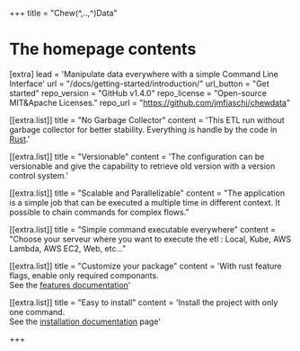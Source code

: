 +++
title = "Chew(^,..,^)Data"


# The homepage contents
[extra]
lead = 'Manipulate data everywhere with a simple Command Line Interface'
url = "/docs/getting-started/introduction/"
url_button = "Get started"
repo_version = "GitHub v1.4.0"
repo_license = "Open-source MIT&Apache Licenses."
repo_url = "https://github.com/jmfiaschi/chewdata"

[[extra.list]]
title = "No Garbage Collector"
content = 'This ETL run without garbage collector for better stability. Everything is handle by the code in <a href="https://www.rust-lang.org/" target="_blank">Rust</a>.'

[[extra.list]]
title = "Versionable"
content = 'The configuration can be versionable and give the capability to retrieve old version with a version control system.'

[[extra.list]]
title = "Scalable and Parallelizable"
content = "The application is a simple job that can be executed a multiple time in different context. It possible to chain commands for complex flows."

[[extra.list]]
title = "Simple command executable everywhere"
content = "Choose your serveur where you want to execute the etl : Local, Kube, AWS Lambda, AWS EC2, Web, etc..."

[[extra.list]]
title = "Customize your package"
content = 'With rust feature flags, enable only required componants.<br/>See the <a href="/docs/componants/features" title="features documentation" target="_blank">features documentation</a>'

[[extra.list]]
title = "Easy to install"
content = 'Install the project with only one command.<br>See the <a href="/docs/getting-started/quick-start" title="Quick start" target="_blank">installation documentation</a> page'

+++
